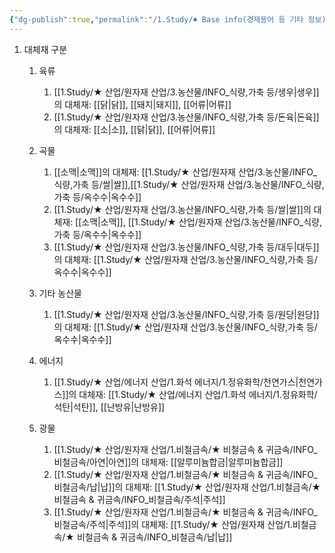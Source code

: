 ```yaml
---
{"dg-publish":true,"permalink":"/1.Study/♠ Base info(경제용어 등 기타 정보)/기타/대체재/","created":"2023-05-30T11:42:27.479+09:00","updated":"2025-06-03T20:07:22.484+09:00"}
---
```





1. 대체재 구분
	1. 육류
		1. [[1.Study/★ 산업/원자재 산업/3.농산물/INFO_식량,가축 등/생우\|생우]]의 대체재: [[닭\|닭]], [[돼지\|돼지]], [[어류\|어류]]
		2. [[1.Study/★ 산업/원자재 산업/3.농산물/INFO_식량,가축 등/돈육\|돈육]]의 대체재: [[소\|소]], [[닭\|닭]], [[어류\|어류]]
	2. 곡물
		1. [[소맥\|소맥]]의 대체재: [[1.Study/★ 산업/원자재 산업/3.농산물/INFO_식량,가축 등/쌀\|쌀]],[[1.Study/★ 산업/원자재 산업/3.농산물/INFO_식량,가축 등/옥수수\|옥수수]]
		2. [[1.Study/★ 산업/원자재 산업/3.농산물/INFO_식량,가축 등/쌀\|쌀]]의 대체재: [[소맥\|소맥]], [[1.Study/★ 산업/원자재 산업/3.농산물/INFO_식량,가축 등/옥수수\|옥수수]]
		3. [[1.Study/★ 산업/원자재 산업/3.농산물/INFO_식량,가축 등/대두\|대두]]의 대체재: [[1.Study/★ 산업/원자재 산업/3.농산물/INFO_식량,가축 등/옥수수\|옥수수]]
	2. 기타 농산물
		1. [[1.Study/★ 산업/원자재 산업/3.농산물/INFO_식량,가축 등/원당\|원당]]의 대체재: [[1.Study/★ 산업/원자재 산업/3.농산물/INFO_식량,가축 등/옥수수\|옥수수]]
	
	1. 에너지
		1. [[1.Study/★ 산업/에너지 산업/1.화석 에너지/1.정유화학/천연가스\|천연가스]]의 대체재: [[1.Study/★ 산업/에너지 산업/1.화석 에너지/1.정유화학/석탄\|석탄]], [[난방유\|난방유]]
	1. 광물
		1. [[1.Study/★ 산업/원자재 산업/1.비철금속/★ 비철금속 & 귀금속/INFO_비철금속/아연\|아연]]의 대체재: [[알루미늄합금\|알루미늄합금]]
		2. [[1.Study/★ 산업/원자재 산업/1.비철금속/★ 비철금속 & 귀금속/INFO_비철금속/납\|납]]의 대체재: [[1.Study/★ 산업/원자재 산업/1.비철금속/★ 비철금속 & 귀금속/INFO_비철금속/주석\|주석]]
		3. [[1.Study/★ 산업/원자재 산업/1.비철금속/★ 비철금속 & 귀금속/INFO_비철금속/주석\|주석]]의 대체재: [[1.Study/★ 산업/원자재 산업/1.비철금속/★ 비철금속 & 귀금속/INFO_비철금속/납\|납]]